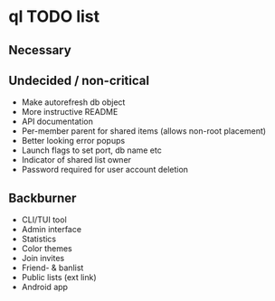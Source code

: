 # ql TODO list

## Necessary

## Undecided / non-critical
* Make autorefresh db object
* More instructive README
* API documentation
* Per-member parent for shared items (allows non-root placement)
* Better looking error popups
* Launch flags to set port, db name etc
* Indicator of shared list owner
* Password required for user account deletion

## Backburner
* CLI/TUI tool
* Admin interface
* Statistics
* Color themes
* Join invites
* Friend- & banlist
* Public lists (ext link)
* Android app
